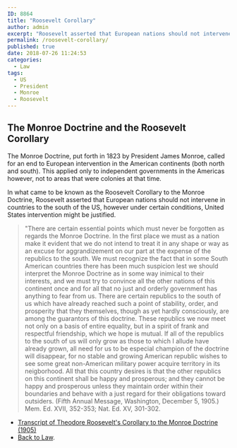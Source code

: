```yaml
---
ID: 8864
title: "Roosevelt Corollary"
author: admin
excerpt: "Roosevelt asserted that European nations should not intervene in countries to the south of the US, however under certain conditions, United States intervention might be justified."
permalink: /roosevelt-corollary/
published: true
date: 2018-07-26 11:24:53
categories:
  - Law
tags:
  - US
  - President
  - Monroe
  - Roosevelt
---
```

## The Monroe Doctrine and the Roosevelt Corollary
The Monroe Doctrine, put forth in 1823 by President James Monroe, called for an end to European intervention in the American continents (both north and south). This applied only to independent governments in the Americas however, not to areas that were colonies at that time.

In what came to be known as the Roosevelt Corollary to the Monroe Doctrine, Roosevelt asserted that European nations should not intervene in countries to the south of the US, however under certain conditions, United States intervention might be justified.

> "There are certain essential points which must never be forgotten as regards the Monroe Doctrine. In the first place we must as a nation make it evident that we do not intend to treat it in any shape or way as an excuse for aggrandizement on our part at the expense of the republics to the south. We must recognize the fact that in some South American countries there has been much suspicion lest we should interpret the Monroe Doctrine as in some way inimical to their interests, and we must try to convince all the other nations of this continent once and for all that no just and orderly government has anything to fear from us. There are certain republics to the south of us which have already reached such a point of stability, order, and prosperity that they themselves, though as yet hardly consciously, are among the guarantors of this doctrine. These republics we now meet not only on a basis of entire equality, but in a spirit of frank and respectful friendship, which we hope is mutual. If all of the republics to the south of us will only grow as those to which I allude have already grown, all need for us to be especial champion of the doctrine will disappear, for no stable and growing American republic wishes to see some great non-American military power acquire territory in its neigborhood. All that this country desires is that the other republics on this continent shall be happy and prosperous; and they cannot be happy and prosperous unless they maintain order within their boundaries and behave with a just regard for their obligations toward outsiders. (Fifth Annual Message, Washington, December 5, 1905.) Mem. Ed. XVII, 352-353; Nat. Ed. XV, 301-302.

- [Transcript of Theodore Roosevelt's Corollary to the Monroe Doctrine (1905)](https://www.ourdocuments.gov/doc.php?flash=false&doc=56&page=transcript)
- [Back to Law](https://doctrineofdiscovery.org/law/).

